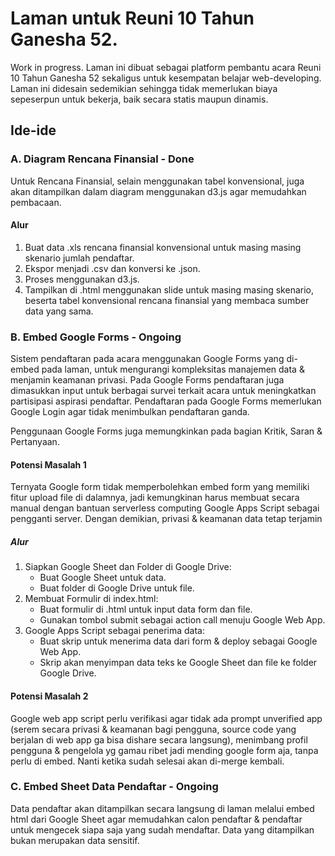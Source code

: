 # Laman untuk Reuni 10 Tahun Ganesha 52. 

Work in progress. Laman ini dibuat sebagai platform pembantu acara Reuni 10 Tahun Ganesha 52 sekaligus untuk kesempatan belajar web-developing. Laman ini didesain sedemikian sehingga tidak memerlukan biaya sepeserpun untuk bekerja, baik secara statis maupun dinamis.

## Ide-ide

### A. Diagram Rencana Finansial - Done

Untuk Rencana Finansial, selain menggunakan tabel konvensional, juga akan ditampilkan dalam diagram menggunakan d3.js agar memudahkan pembacaan. 

#### Alur 

1. Buat data .xls rencana finansial konvensional untuk masing masing skenario jumlah pendaftar.
2. Ekspor menjadi .csv dan konversi ke .json.
3. Proses menggunakan d3.js.
4. Tampilkan di .html menggunakan slide untuk masing masing skenario, beserta tabel konvensional rencana finansial yang membaca sumber data yang sama.

### B. Embed Google Forms - Ongoing

Sistem pendaftaran pada acara menggunakan Google Forms yang di-embed pada laman, untuk mengurangi kompleksitas manajemen data & menjamin keamanan privasi. Pada Google Forms pendaftaran juga dimasukkan input untuk berbagai survei terkait acara untuk meningkatkan partisipasi aspirasi pendaftar. Pendaftaran pada Google Forms memerlukan Google Login agar tidak menimbulkan pendaftaran ganda.

Penggunaan Google Forms juga memungkinkan pada bagian Kritik, Saran & Pertanyaan.

#### Potensi Masalah 1

Ternyata Google form tidak memperbolehkan embed form yang memiliki fitur upload file di dalamnya, jadi kemungkinan harus membuat secara manual dengan bantuan serverless computing Google Apps Script sebagai pengganti server. Dengan demikian, privasi & keamanan data tetap terjamin

##### Alur

1. Siapkan Google Sheet dan Folder di Google Drive:
    - Buat Google Sheet untuk data.
    - Buat folder di Google Drive untuk file.
2. Membuat Formulir di index.html:
    - Buat formulir di .html untuk input data form dan file.
    - Gunakan tombol submit sebagai action call menuju Google Web App.
3. Google Apps Script sebagai penerima data:
    - Buat skrip untuk menerima data dari form & deploy sebagai Google Web App.
    - Skrip akan menyimpan data teks ke Google Sheet dan file ke folder Google Drive.

#### Potensi Masalah 2

Google web app script perlu verifikasi agar tidak ada prompt unverified app (serem secara privasi & keamanan bagi pengguna, source code yang berjalan di web app ga bisa dishare secara langsung), menimbang profil pengguna & pengelola yg gamau ribet jadi mending google form aja, tanpa perlu di embed. Nanti ketika sudah selesai akan di-merge kembali.

### C. Embed Sheet Data Pendaftar - Ongoing

Data pendaftar akan ditampilkan secara langsung di laman melalui embed html dari Google Sheet agar memudahkan calon pendaftar & pendaftar untuk mengecek siapa saja yang sudah mendaftar. Data yang ditampilkan bukan merupakan data sensitif. 